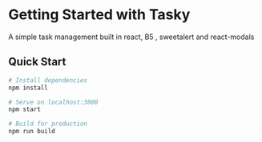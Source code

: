 # Getting Started with Tasky

A simple task management built in react, B5 , sweetalert and react-modals

## Quick Start

```bash
# Install dependencies
npm install

# Serve on localhost:3000
npm start

# Build for production
npm run build